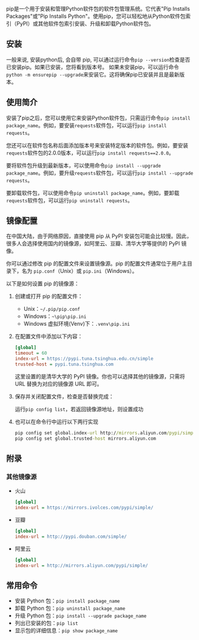 pip是一个用于安装和管理Python软件包的软件包管理系统。它代表"Pip Installs Packages"或"Pip Installs Python"。使用pip，您可以轻松地从Python软件包索引（PyPI）或其他软件包索引安装、升级和卸载Python软件包。

## 安装
一般来说, 安装python后, 会自带 pip, 可以通过运行命令`pip --version`检查是否已安装pip。如果已安装，您将看到版本号。
如果未安装pip，可以运行命令`python -m ensurepip --upgrade`来安装它。这将确保pip已安装并且是最新版本。

## 使用简介

安装了pip之后，您可以使用它来安装Python软件包，只需运行命令`pip install package_name`。例如，要安装`requests`软件包，可以运行`pip install requests`。

您还可以在软件包名称后面添加版本号来安装特定版本的软件包。例如，要安装`requests`软件包的2.0.0版本，可以运行`pip install requests==2.0.0`。

要将软件包升级到最新版本，可以使用命令`pip install --upgrade package_name`。例如，要升级`requests`软件包，可以运行`pip install --upgrade requests`。

要卸载软件包，可以使用命令`pip uninstall package_name`。例如，要卸载`requests`软件包，可以运行`pip uninstall requests`。

## 镜像配置

在中国大陆，由于网络原因，直接使用 pip 从 PyPI 安装包可能会比较慢。因此，很多人会选择使用国内的镜像源，如阿里云、豆瓣、清华大学等提供的 PyPI 镜像。

你可以通过修改 pip 的配置文件来设置镜像源。pip 的配置文件通常位于用户主目录下，名为 `pip.conf`（Unix）或 `pip.ini`（Windows）。

以下是如何设置 pip 的镜像源：

1. 创建或打开 pip 的配置文件：

   - Unix：`~/.pip/pip.conf`
   - Windows：`~\pip\pip.ini`
   - Windows 虚拟环境(Venv)下：`.venv\pip.ini`

2. 在配置文件中添加以下内容：

   ```ini
   [global]
   timeout = 60
   index-url = https://pypi.tuna.tsinghua.edu.cn/simple
   trusted-host = pypi.tuna.tsinghua.com
   ```

   这里设置的是清华大学的 PyPI 镜像。你也可以选择其他的镜像源，只需将 URL 替换为对应的镜像源 URL 即可。

3. 保存并关闭配置文件，检查是否替换完成：

   运行`pip config list`，若返回镜像源地址，则设置成功

4. 也可以在命令行中运行以下两行实现

    ```cmd
    pip config set global.index-url http://mirrors.aliyun.com/pypi/simple/
    pip config set global.trusted-host mirrors.aliyun.com 
    ```

## 附录

### 其他镜像源

- 火山

    ```ini
    [global]
    index-url = https://mirrors.ivolces.com/pypi/simple/
    ```
- 豆瓣

    ```ini
    [global]
    index-url = http://pypi.douban.com/simple/
    ```
- 阿里云

    ```ini
    [global]
    index-url = http://mirrors.aliyun.com/pypi/simple/
    ```


## 常用命令

- 安装 Python 包：`pip install package_name`
- 卸载 Python 包：`pip uninstall package_name`
- 升级 Python 包：`pip install --upgrade package_name`
- 列出已安装的包：`pip list`
- 显示包的详细信息：`pip show package_name`

